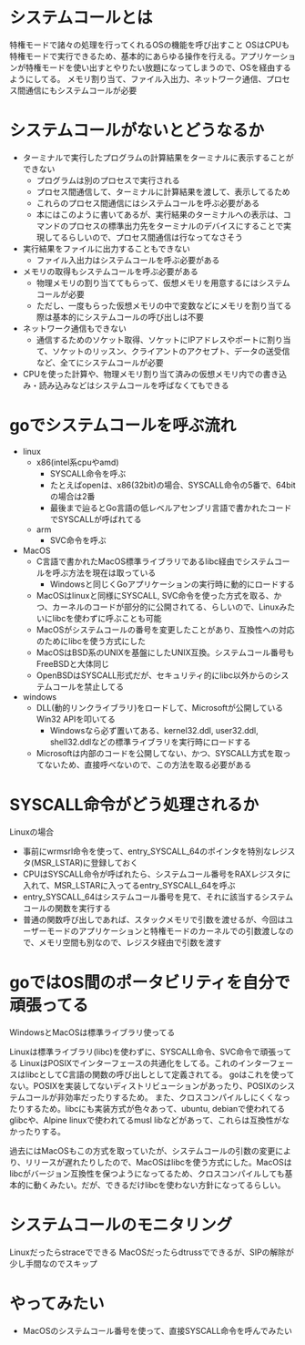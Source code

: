 # システムコールとは
特権モードで諸々の処理を行ってくれるOSの機能を呼び出すこと
OSはCPUも特権モードで実行できるため、基本的にあらゆる操作を行える。アプリケーションが特権モードを使い出すとやりたい放題になってしまうので、OSを経由するようにしてる。
メモリ割り当て、ファイル入出力、ネットワーク通信、プロセス間通信にもシステムコールが必要

# システムコールがないとどうなるか
- ターミナルで実行したプログラムの計算結果をターミナルに表示することができない
  - プログラムは別のプロセスで実行される
  - プロセス間通信して、ターミナルに計算結果を渡して、表示してるため
  - これらのプロセス間通信にはシステムコールを呼ぶ必要がある
  - 本にはこのように書いてあるが、実行結果のターミナルへの表示は、コマンドのプロセスの標準出力先をターミナルのデバイスにすることで実現してるらしいので、プロセス間通信は行なってなさそう
- 実行結果をファイルに出力することもできない
  - ファイル入出力はシステムコールを呼ぶ必要がある
- メモリの取得もシステムコールを呼ぶ必要がある
  - 物理メモリの割り当ててもらって、仮想メモリを用意するにはシステムコールが必要
  - ただし、一度もらった仮想メモリの中で変数などにメモリを割り当てる際は基本的にシステムコールの呼び出しは不要
- ネットワーク通信もできない
  - 通信するためのソケット取得、ソケットにIPアドレスやポートに割り当て、ソケットのリッスン、クライアントのアクセプト、データの送受信など、全てにシステムコールが必要
- CPUを使った計算や、物理メモリ割り当て済みの仮想メモリ内での書き込み・読み込みなどはシステムコールを呼ばなくてもできる

# goでシステムコールを呼ぶ流れ
- linux
  - x86(intel系cpuやamd)
    - SYSCALL命令を呼ぶ
    - たとえばopenは、x86(32bit)の場合、SYSCALL命令の5番で、64bitの場合は2番
    - 最後まで辿るとGo言語の低レベルアセンブリ言語で書かれたコードでSYSCALLが呼ばれてる
  - arm
    - SVC命令を呼ぶ
- MacOS
  - C言語で書かれたMacOS標準ライブラリであるlibc経由でシステムコールを呼ぶ方法を現在は取っている
    - Windowsと同じくGoアプリケーションの実行時に動的にロードする
  - MacOSはlinuxと同様にSYSCALL, SVC命令を使った方式を取る、かつ、カーネルのコードが部分的に公開されてる、らしいので、Linuxみたいにlibcを使わずに呼ぶことも可能
  - MacOSがシステムコールの番号を変更したことがあり、互換性への対応のためにlibcを使う方式にした
  - MacOSはBSD系のUNIXを基盤にしたUNIX互換。システムコール番号もFreeBSDと大体同じ
  - OpenBSDはSYSCALL形式だが、セキュリティ的にlibc以外からのシステムコールを禁止してる
- windows
  - DLL(動的リンクライブラリ)をロードして、Microsoftが公開しているWin32 APIを叩いてる
    - Windowsなら必ず置いてある、kernel32.ddl, user32.ddl, shell32.ddlなどの標準ライブラリを実行時にロードする
  - Microsoftは内部のコードを公開してない、かつ、SYSCALL方式を取ってないため、直接呼べないので、この方法を取る必要がある

# SYSCALL命令がどう処理されるか
Linuxの場合
- 事前にwrmsrl命令を使って、entry_SYSCALL_64のポインタを特別なレジスタ(MSR_LSTAR)に登録しておく
- CPUはSYSCALL命令が呼ばれたら、システムコール番号をRAXレジスタに入れて、MSR_LSTARに入ってるentry_SYSCALL_64を呼ぶ
- entry_SYSCALL_64はシステムコール番号を見て、それに該当するシステムコールの関数を実行する
- 普通の関数呼び出しであれば、スタックメモリで引数を渡せるが、今回はユーザーモードのアプリケーションと特権モードのカーネルでの引数渡しなので、メモリ空間も別なので、レジスタ経由で引数を渡す

# goではOS間のポータビリティを自分で頑張ってる
WindowsとMacOSは標準ライブラリ使ってる

Linuxは標準ライブラリ(libc)を使わずに、SYSCALL命令、SVC命令で頑張ってる
LinuxはPOSIXでインターフェースの共通化をしてる。これのインターフェースはlibcとしてC言語の関数の呼び出しとして定義されてる。
goはこれを使ってない。POSIXを実装してないディストリビューションがあったり、POSIXのシステムコールが非効率だったりするため。
また、クロスコンパイルしにくくなったりするため。libcにも実装方式が色々あって、ubuntu, debianで使われてるglibcや、Alpine linuxで使われてるmusl libなどがあって、これらは互換性がなかったりする。

過去にはMacOSもこの方式を取っていたが、システムコールの引数の変更により、リリースが遅れたりしたので、MacOSはlibcを使う方式にした。MacOSはlibcがバージョン互換性を保つようになってるため、クロスコンパイルしても基本的に動くみたい。だが、できるだけlibcを使わない方針になってるらしい。




# システムコールのモニタリング
Linuxだったらstraceでできる
MacOSだったらdtrussでできるが、SIPの解除が少し手間なのでスキップ

# やってみたい
- MacOSのシステムコール番号を使って、直接SYSCALL命令を呼んでみたい